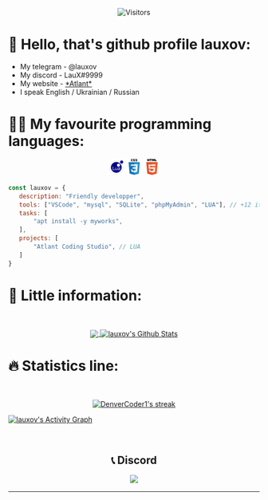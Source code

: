 <p align=center>
    <img alt="Visitors" src="https://visitor-badge.laobi.icu/badge?page_id=lauxov"/>
  </p>
  
  # 👋 Hello, that's github profile lauxov:
  
  - My telegram - @lauxov
  - My discord - LauX#9999
  - My website - [\*Atlant\*](https://keqwerty.xyz/atlant/) 
  - I speak English / Ukrainian / Russian

  
  # 👨‍💻 My favourite programming languages:
  <p align=center>
  <img height="32" src="https://raw.githubusercontent.com/github/explore/80688e429a7d4ef2fca1e82350fe8e3517d3494d/topics/lua/lua.png" />
  <img height="32" src="https://raw.githubusercontent.com/github/explore/80688e429a7d4ef2fca1e82350fe8e3517d3494d/topics/css/css.png" />
  <img height="32" src="https://raw.githubusercontent.com/github/explore/80688e429a7d4ef2fca1e82350fe8e3517d3494d/topics/html/html.png" />
  </p>
  
 ```javascript
const lauxov = {
    description: "Friendly developper",
    tools: ["VSCode", "mysql", "SQLite", "phpMyAdmin", "LUA"], // +12 items
    tasks: [
        "apt install -y myworks",
    ],
    projects: [
        "Atlant Coding Studio", // LUA
    ]
}
```
  
  
  # 📘 Little information:
  <br>
  <p align=center>
    <a href="https://github.com/anuraghazra/github-readme-stats">
    <img height=145 align=center src="https://github-readme-stats.vercel.app/api/top-langs/?username=lauxov&hide=c%23,powershell,java&title_color=2aa889&text_color=99d1ce&icon_color=2bbc8a&hide_border=true&bg_color=0c1014&langs_count=8&layout=compact" />
    </a>
    <a href="https://github.com/anuraghazra/github-readme-stats"><img align=center height=145 alt="lauxov's Github Stats" src="https://denvercoder1-github-readme-stats.vercel.app/api?username=lauxov&show_icons=true&count_private=true&theme=react&hide_border=true&bg_color=0D1117" /></a>
  </p>
  
  # 🔥 Statistics line:
  <br>
  <p align=center>
    <a href="https://github.com/DenverCoder1/github-readme-streak-stats">
      <img title="🔥 Get streak stats for your profile at git.io/streak-stats" alt="DenverCoder1's streak" src="https://github-readme-streak-stats.herokuapp.com/?user=lauxov&theme=black-ice&hide_border=true&stroke=0000&background=0D1117&ring=60D9FA&fire=60D9FA&currStreakLabel=60D9FA"/>
    </a>
  </p>
  
  <a href="https://github.com/ashutosh00710/github-readme-activity-graph"><img alt="lauxov's Activity Graph" src="https://activity-graph.herokuapp.com/graph?username=lauxov&bg_color=0D1117&color=5BCDEC&line=5BCDEC&point=FFFFFF&hide_border=true" /></a>
  
  <br>
  
<h2 align="center">📞 Discord</h2>

<a href="https://discord.com/users/1003694956919148625">
    <p align="center"><img src="https://lanyard.cnrad.dev/api/1003694956919148625"></p>
</a>

  
  ---
  
